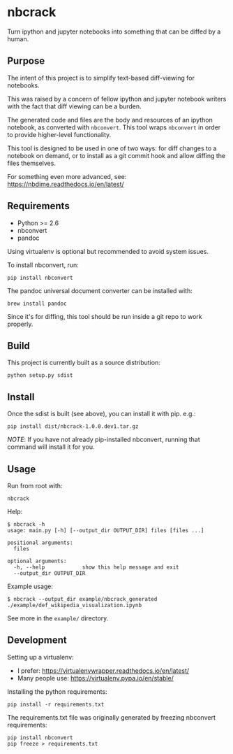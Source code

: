 nbcrack
=======

Turn ipython and jupyter notebooks into something that can be diffed by a human.

Purpose
-------

The intent of this project is to simplify text-based diff-viewing for notebooks.

This was raised by a concern of fellow ipython and jupyter notebook writers
with the fact that diff viewing can be a burden.

The generated code and files are the body and resources of an ipython notebook,
as converted with `nbconvert`. This tool wraps `nbconvert` in order to provide
higher-level functionality.

This tool is designed to be used in one of two ways: for diff changes to a
notebook on demand, or to install as a git commit hook and allow diffing the
files themselves.

For something even more advanced, see: https://nbdime.readthedocs.io/en/latest/

Requirements
------------

* Python >= 2.6
* nbconvert
* pandoc

Using virtualenv is optional but recommended to avoid system issues.

To install nbconvert, run:
```
pip install nbconvert
```

The pandoc universal document converter can be installed with:
```
brew install pandoc
```

Since it's for diffing, this tool should be run inside a git repo
to work properly.

Build
-----

This project is currently built as a source distribution:
```
python setup.py sdist
```

Install
-------

Once the sdist is built (see above), you can install it with pip. e.g.:
```
pip install dist/nbcrack-1.0.0.dev1.tar.gz
```

_NOTE_: If you have not already pip-installed nbconvert, running that command will install it for you.

Usage
-----

Run from root with:
```
nbcrack
```

Help:
```
$ nbcrack -h
usage: main.py [-h] [--output_dir OUTPUT_DIR] files [files ...]

positional arguments:
  files

optional arguments:
  -h, --help            show this help message and exit
  --output_dir OUTPUT_DIR
```

Example usage:
```
$ nbcrack --output_dir example/nbcrack_generated ./example/def_wikipedia_visualization.ipynb
```

See more in the `example/` directory.

Development
-----------

Setting up a virtualenv:
* I prefer: https://virtualenvwrapper.readthedocs.io/en/latest/
* Many people use: https://virtualenv.pypa.io/en/stable/

Installing the python requirements:
```
pip install -r requirements.txt
```

The requirements.txt file was originally generated by freezing nbconvert requirements:
```
pip install nbconvert
pip freeze > requirements.txt
```
